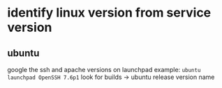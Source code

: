 # identify linux version from service version
## ubuntu
google the ssh and apache versions on launchpad
example: `ubuntu launchpad OpenSSH 7.6p1`
look for builds -> ubuntu release version name
